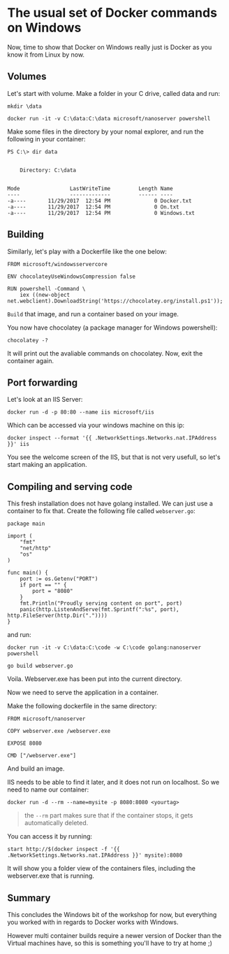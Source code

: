 # The usual set of Docker commands on Windows

Now, time to show that Docker on Windows really just is Docker as you know it from Linux by now. 

## Volumes

Let's start with volume. Make a folder in your C drive, called data and run:  

```
mkdir \data

docker run -it -v C:\data:C:\data microsoft/nanoserver powershell
```

Make some files in the directory by your nomal explorer, and run the following in your container:
```
PS C:\> dir data


    Directory: C:\data


Mode                LastWriteTime         Length Name
----                -------------         ------ ----
-a----       11/29/2017  12:54 PM              0 Docker.txt
-a----       11/29/2017  12:54 PM              0 On.txt
-a----       11/29/2017  12:54 PM              0 Windows.txt
```

## Building 

Similarly, let's play with a Dockerfile like the one below:
```
FROM microsoft/windowsservercore

ENV chocolateyUseWindowsCompression false

RUN powershell -Command \
    iex ((new-object net.webclient).DownloadString('https://chocolatey.org/install.ps1'));
```
`Build` that image, and run a container based on your image.

You now have chocolatey (a package manager for Windows powershell): 
```
chocolatey -?
``` 
It will print out the avaliable commands on chocolatey. Now, exit the container again.

## Port forwarding

Let's look at an IIS Server: 
```
docker run -d -p 80:80 --name iis microsoft/iis
```

Which can be accessed via your windows machine on this ip: 
```
docker inspect --format '{{ .NetworkSettings.Networks.nat.IPAddress }}' iis
```
You see the welcome screen of the IIS, but that is not very usefull, so let's start making an application.

## Compiling and serving code

This fresh installation does not have golang installed. We can just use a container to fix that. 
Create the following file called `webserver.go`: 

```
package main

import (
    "fmt"
    "net/http"
    "os"
)

func main() {
    port := os.Getenv("PORT")
    if port == "" {
        port = "8080"
    }
    fmt.Println("Proudly serving content on port", port)
    panic(http.ListenAndServe(fmt.Sprintf(":%s", port), http.FileServer(http.Dir("."))))
}
```
and run: 

```
docker run -it -v C:\data:C:\code -w C:\code golang:nanoserver powershell

go build webserver.go
```

Voila. Webserver.exe has been put into the current directory. 

Now we need to serve the application in a container.

Make the following dockerfile in the same directory: 
```
FROM microsoft/nanoserver

COPY webserver.exe /webserver.exe

EXPOSE 8080

CMD ["/webserver.exe"]
```
And build an image.

IIS needs to be able to find it later, and it does not run on localhost. So we need to name our container: 
```
docker run -d --rm --name=mysite -p 8080:8080 <yourtag>
```

> the `--rm` part makes sure that if the container stops, it gets automatically deleted.

You can access it by running: 
```
start http://$(docker inspect -f '{{ .NetworkSettings.Networks.nat.IPAddress }}' mysite):8080
```

It will show you a folder view of the containers files, including the webserver.exe that is running.

## Summary

This concludes the Windows bit of the workshop for now, but everything you worked with in regards to Docker works with Windows. 

However multi container builds require a newer version of Docker than the Virtual machines have, so this is something you'll have to try at home ;) 
